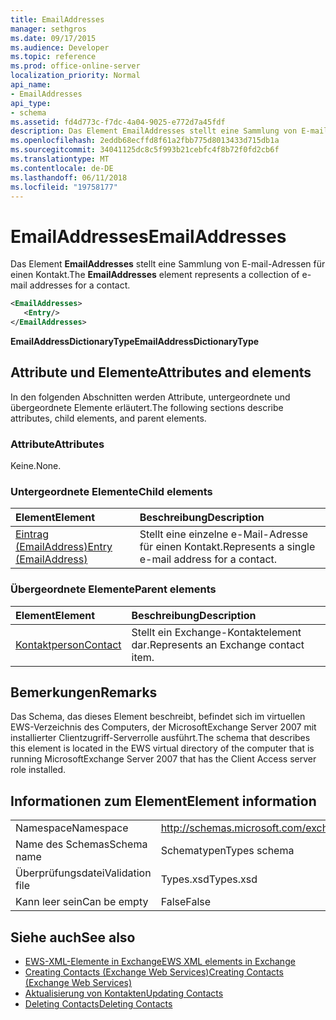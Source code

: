 ```yaml
---
title: EmailAddresses
manager: sethgros
ms.date: 09/17/2015
ms.audience: Developer
ms.topic: reference
ms.prod: office-online-server
localization_priority: Normal
api_name:
- EmailAddresses
api_type:
- schema
ms.assetid: fd4d773c-f7dc-4a04-9025-e772d7a45fdf
description: Das Element EmailAddresses stellt eine Sammlung von E-mail-Adressen für einen Kontakt.
ms.openlocfilehash: 2eddb68ecffd8f61a2fbb775d8013433d715db1a
ms.sourcegitcommit: 34041125dc8c5f993b21cebfc4f8b72f0fd2cb6f
ms.translationtype: MT
ms.contentlocale: de-DE
ms.lasthandoff: 06/11/2018
ms.locfileid: "19758177"
---
```

# <a name="emailaddresses"></a><span data-ttu-id="69b61-103">EmailAddresses</span><span class="sxs-lookup"><span data-stu-id="69b61-103">EmailAddresses</span></span>

<span data-ttu-id="69b61-104">Das Element **EmailAddresses** stellt eine Sammlung von E-mail-Adressen für einen Kontakt.</span><span class="sxs-lookup"><span data-stu-id="69b61-104">The **EmailAddresses** element represents a collection of e-mail addresses for a contact.</span></span> 
  
```xml
<EmailAddresses>
   <Entry/>
</EmailAddresses>
```

 <span data-ttu-id="69b61-105">**EmailAddressDictionaryType**</span><span class="sxs-lookup"><span data-stu-id="69b61-105">**EmailAddressDictionaryType**</span></span>
## <a name="attributes-and-elements"></a><span data-ttu-id="69b61-106">Attribute und Elemente</span><span class="sxs-lookup"><span data-stu-id="69b61-106">Attributes and elements</span></span>

<span data-ttu-id="69b61-107">In den folgenden Abschnitten werden Attribute, untergeordnete und übergeordnete Elemente erläutert.</span><span class="sxs-lookup"><span data-stu-id="69b61-107">The following sections describe attributes, child elements, and parent elements.</span></span>
  
### <a name="attributes"></a><span data-ttu-id="69b61-108">Attribute</span><span class="sxs-lookup"><span data-stu-id="69b61-108">Attributes</span></span>

<span data-ttu-id="69b61-109">Keine.</span><span class="sxs-lookup"><span data-stu-id="69b61-109">None.</span></span>
  
### <a name="child-elements"></a><span data-ttu-id="69b61-110">Untergeordnete Elemente</span><span class="sxs-lookup"><span data-stu-id="69b61-110">Child elements</span></span>

|<span data-ttu-id="69b61-111">**Element**</span><span class="sxs-lookup"><span data-stu-id="69b61-111">**Element**</span></span>|<span data-ttu-id="69b61-112">**Beschreibung**</span><span class="sxs-lookup"><span data-stu-id="69b61-112">**Description**</span></span>|
|:-----|:-----|
|[<span data-ttu-id="69b61-113">Eintrag (EmailAddress)</span><span class="sxs-lookup"><span data-stu-id="69b61-113">Entry (EmailAddress)</span></span>](entry-emailaddress.md) <br/> |<span data-ttu-id="69b61-114">Stellt eine einzelne e-Mail-Adresse für einen Kontakt.</span><span class="sxs-lookup"><span data-stu-id="69b61-114">Represents a single e-mail address for a contact.</span></span>  <br/> |
   
### <a name="parent-elements"></a><span data-ttu-id="69b61-115">Übergeordnete Elemente</span><span class="sxs-lookup"><span data-stu-id="69b61-115">Parent elements</span></span>

|<span data-ttu-id="69b61-116">**Element**</span><span class="sxs-lookup"><span data-stu-id="69b61-116">**Element**</span></span>|<span data-ttu-id="69b61-117">**Beschreibung**</span><span class="sxs-lookup"><span data-stu-id="69b61-117">**Description**</span></span>|
|:-----|:-----|
|[<span data-ttu-id="69b61-118">Kontaktperson</span><span class="sxs-lookup"><span data-stu-id="69b61-118">Contact</span></span>](contact.md) <br/> |<span data-ttu-id="69b61-119">Stellt ein Exchange-Kontaktelement dar.</span><span class="sxs-lookup"><span data-stu-id="69b61-119">Represents an Exchange contact item.</span></span>  <br/> |
   
## <a name="remarks"></a><span data-ttu-id="69b61-120">Bemerkungen</span><span class="sxs-lookup"><span data-stu-id="69b61-120">Remarks</span></span>

<span data-ttu-id="69b61-121">Das Schema, das dieses Element beschreibt, befindet sich im virtuellen EWS-Verzeichnis des Computers, der MicrosoftExchange Server 2007 mit installierter Clientzugriff-Serverrolle ausführt.</span><span class="sxs-lookup"><span data-stu-id="69b61-121">The schema that describes this element is located in the EWS virtual directory of the computer that is running MicrosoftExchange Server 2007 that has the Client Access server role installed.</span></span>
  
## <a name="element-information"></a><span data-ttu-id="69b61-122">Informationen zum Element</span><span class="sxs-lookup"><span data-stu-id="69b61-122">Element information</span></span>

|||
|:-----|:-----|
|<span data-ttu-id="69b61-123">Namespace</span><span class="sxs-lookup"><span data-stu-id="69b61-123">Namespace</span></span>  <br/> |http://schemas.microsoft.com/exchange/services/2006/types  <br/> |
|<span data-ttu-id="69b61-124">Name des Schemas</span><span class="sxs-lookup"><span data-stu-id="69b61-124">Schema name</span></span>  <br/> |<span data-ttu-id="69b61-125">Schematypen</span><span class="sxs-lookup"><span data-stu-id="69b61-125">Types schema</span></span>  <br/> |
|<span data-ttu-id="69b61-126">Überprüfungsdatei</span><span class="sxs-lookup"><span data-stu-id="69b61-126">Validation file</span></span>  <br/> |<span data-ttu-id="69b61-127">Types.xsd</span><span class="sxs-lookup"><span data-stu-id="69b61-127">Types.xsd</span></span>  <br/> |
|<span data-ttu-id="69b61-128">Kann leer sein</span><span class="sxs-lookup"><span data-stu-id="69b61-128">Can be empty</span></span>  <br/> |<span data-ttu-id="69b61-129">False</span><span class="sxs-lookup"><span data-stu-id="69b61-129">False</span></span>  <br/> |
   
## <a name="see-also"></a><span data-ttu-id="69b61-130">Siehe auch</span><span class="sxs-lookup"><span data-stu-id="69b61-130">See also</span></span>

- [<span data-ttu-id="69b61-131">EWS-XML-Elemente in Exchange</span><span class="sxs-lookup"><span data-stu-id="69b61-131">EWS XML elements in Exchange</span></span>](ews-xml-elements-in-exchange.md)
- [<span data-ttu-id="69b61-132">Creating Contacts (Exchange Web Services)</span><span class="sxs-lookup"><span data-stu-id="69b61-132">Creating Contacts (Exchange Web Services)</span></span>](http://msdn.microsoft.com/library/4845917e-70d1-481c-bbd7-011ec6571789%28Office.15%29.aspx) 
- [<span data-ttu-id="69b61-133">Aktualisierung von Kontakten</span><span class="sxs-lookup"><span data-stu-id="69b61-133">Updating Contacts</span></span>](http://msdn.microsoft.com/library/9a865953-b94a-4229-b632-2dee433314be%28Office.15%29.aspx) 
- [<span data-ttu-id="69b61-134">Deleting Contacts</span><span class="sxs-lookup"><span data-stu-id="69b61-134">Deleting Contacts</span></span>](http://msdn.microsoft.com/library/fcc3dc84-cd3e-455e-a1a7-ae6921c9b588%28Office.15%29.aspx)

